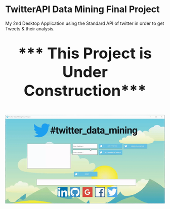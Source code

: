 # TwitterAPI Data Mining Final Project
My 2nd Desktop Application using the Standard API of twitter in order to get Tweets & their analysis.

<h1><p>
<center><font size=72><b>*** This Project is Under Construction***
  </p></h1>
<img src="https://github.com/natylaza89/TwiterAPI_Data_Mining/blob/master/twitter.gif">  
  
